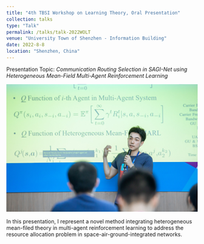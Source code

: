 ```yaml
---
title: "4th TBSI Workshop on Learning Theory, Oral Presentation"
collection: talks
type: "Talk"
permalink: /talks/talk-2022WOLT
venue: "University Town of Shenzhen - Information Building"
date: 2022-8-8
location: "Shenzhen, China"
---
```


[//]: # ([More information here]&#40;http://exampleurl.com&#41;)

Presentation Topic: _Communication Routing Selection in SAGI-Net using Heterogeneous Mean-Field Multi-Agent Reinforcement Learning_

![2022WOLT.jpg](/images/2022WOLT.jpg "Talk in the 4th TBSI-WOLT, 2022")

In this presentation, I represent a novel method integrating heterogeneous mean-filed theory in multi-agent reinforcement learning to address the resource allocation problem in space-air-ground-integrated networks.